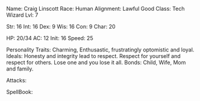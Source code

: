 Name: Craig Linscott        Race: Human        Alignment: Lawful Good         Class: Tech Wizard      Lvl: 7

Str: 16      Int: 16
Dex: 9       Wis: 16
Con: 9       Char: 20

HP:  20/34        AC:  12        Init: 16      Speed: 25

Personality Traits: Charming, Enthusastic, frustratingly optomistic and loyal.
Ideals: Honesty and integrity lead to respect. Respect for yourself and respect for others. Lose one and you lose it all.
Bonds: Child, Wife, Mom and family.

Attacks:


SpellBook:





